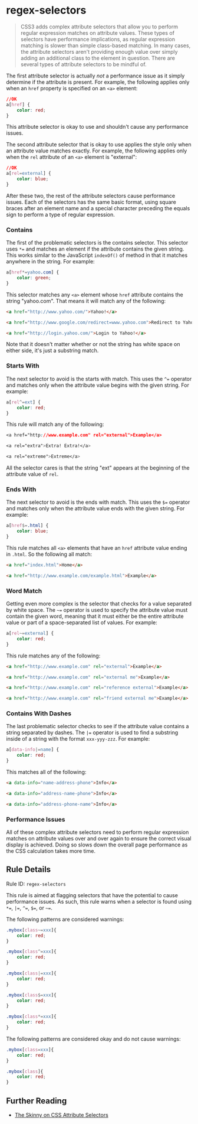 # regex-selectors

> CSS3 adds complex attribute selectors that allow you to perform regular expression matches on attribute values. These types of selectors have performance implications, as regular expression matching is slower than simple class-based matching. In many cases, the attribute selectors aren't providing enough value over simply adding an additional class to the element in question. There are several types of attribute selectors to be mindful of.

The first attribute selector is actually *not* a performance issue as it simply determine if the attribute is present. For example, the following applies only when an `href` property is specified on an `<a>` element:

```css
//OK
a[href] {
    color: red;
}
```

This attribute selector is okay to use and shouldn't cause any performance issues.

The second attribute selector that is okay to use applies the style only when an attribute value matches exactly. For example, the following applies only when the `rel` attribute of an `<a>` element is "external":

```css
//OK
a[rel=external] {
    color: blue;
}
```

After these two, the rest of the attribute selectors cause performance issues. Each of the selectors has the same basic format, using square braces after an element name and a special character preceding the equals sign to perform a type of regular expression.

### Contains

The first of the problematic selectors is the contains selector. This selector uses `*=` and matches an element if the attribute contains the given string. This works similar to the JavaScript `indexOf()` of method in that it matches anywhere in the string. For example:

```css
a[href*=yahoo.com] {
    color: green;
}
```
This selector matches any `<a>` element whose `href` attribute contains the string "yahoo.com". That means it will match any of the following:

```html
<a href="http://www.yahoo.com/">Yahoo!</a>

<a href="http://www.google.com/redirect=www.yahoo.com">Redirect to Yahoo!</a>

<a href="http://login.yahoo.com/">Login to Yahoo!</a>
```
Note that it doesn't matter whether or not the string has white space on either side, it's just a substring match.

### Starts With

The next selector to avoid is the starts with match. This uses the `^=` operator and matches only when the attribute value begins with the given string. For example:

```css
a[rel^=ext] {
    color: red;
}
```
This rule will match any of the following:

```css
<a href="http://www.example.com" rel="external">Example</a>

<a rel="extra">Extra! Extra!</a>

<a rel="extreme">Extreme</a>
```
All the selector cares is that the string "ext" appears at the beginning of the attribute value of `rel`.

### Ends With

The next selector to avoid is the ends with match. This uses the `$=` operator and matches only when the attribute value ends with the given string. For example:

```css
a[href$=.html] {
    color: blue;
}
```
This rule matches all `<a>` elements that have an `href` attribute value ending in `.html`. So the following all match:

```html
<a href="index.html">Home</a>

<a href="http://www.example.com/example.html">Example</a>
```

### Word Match

Getting even more complex is the selector that checks for a value separated by white space. The `~=` operator is used to specify the attribute value must contain the given word, meaning that it must either be the entire attribute value or part of a space-separated list of values. For example:

```css
a[rel~=external] {
    color: red;
}
```

This rule matches any of the following:

```html
<a href="http://www.example.com" rel="external">Example</a>

<a href="http://www.example.com" rel="external me">Example</a>

<a href="http://www.example.com" rel="reference external">Example</a>

<a href="http://www.example.com" rel="friend external me">Example</a>
```

### Contains With Dashes

The last problematic selector checks to see if the attribute value contains a string separated by dashes. The `|=` operator is used to find a substring inside of a string with the format `xxx-yyy-zzz`. For example:

```css
a[data-info|=name] {
    color: red;
}
```
This matches all of the following:

```html
<a data-info="name-address-phone">Info</a>

<a data-info="address-name-phone">Info</a>

<a data-info="address-phone-name">Info</a>
```

### Performance Issues

All of these complex attribute selectors need to perform regular expression matches on attribute values over and over again to ensure the correct visual display is achieved. Doing so slows down the overall page performance as the CSS calculation takes more time.

## Rule Details

Rule ID: `regex-selectors`

This rule is aimed at flagging selectors that have the potential to cause performance issues. As such, this rule warns when a selector is found using `*=`, `|=`, `^=`, `$=`, or `~=`.

The following patterns are considered warnings:

```css
.mybox[class~=xxx]{
    color: red;
}

.mybox[class^=xxx]{
    color: red;
}

.mybox[class|=xxx]{
    color: red;
}

.mybox[class$=xxx]{
    color: red;
}

.mybox[class*=xxx]{
    color: red;
}
```
The following patterns are considered okay and do not cause warnings:

```css
.mybox[class=xxx]{
    color: red;
}

.mybox[class]{
    color: red;
}
```

## Further Reading

* [The Skinny on CSS Attribute Selectors](https://css-tricks.com/attribute-selectors/)